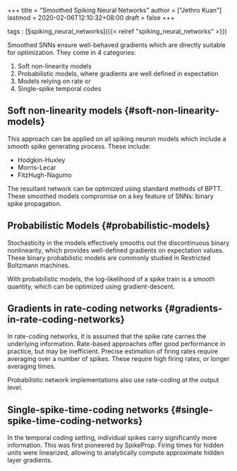 +++
title = "Smoothed Spiking Neural Networks"
author = ["Jethro Kuan"]
lastmod = 2020-02-06T12:10:32+08:00
draft = false
+++

tags
: [§spiking\_neural\_networks]({{< relref "spiking_neural_networks" >}})

Smoothed SNNs ensure well-behaved gradients which are directly
suitable for optimization. They come in 4 categories:

1.  Soft non-linearity models
2.  Probabilistic models, where gradients are well defined in expectation
3.  Models relying on rate or
4.  Single-spike temporal codes


## Soft non-linearity models {#soft-non-linearity-models}

This approach can be applied on all spiking neuron models which
include a smooth spike generating process. These include:

-   Hodgkin-Huxley
-   Morris-Lecar
-   FitzHugh-Nagumo

The resultant network can be optimized using standard methods of BPTT.
These smoothed models compromise on a key feature of SNNs: binary
spike propagation.


## Probabilistic Models {#probabilistic-models}

Stochasticity in the models effectively smooths out the discontinuous
binary nonlinearity, which provides well-defined gradients on
expectation values. These binary probabilistic models are commonly
studied in Restricted Boltzmann machines.

With probabilistic models, the log-likelihood of a spike train is a
smooth quantity, which can be optimized using gradient-descent.


## Gradients in rate-coding networks {#gradients-in-rate-coding-networks}

In rate-coding networks, it is assumed that the spike rate carries the
underlying information. Rate-based approaches offer good performance
in practice, but may be inefficient. Precise estimation of firing
rates require averaging over a number of spikes. These require high
firing rates, or longer averaging times.

Probabilistic network implementations also use rate-coding at the
output level.


## Single-spike-time-coding networks {#single-spike-time-coding-networks}

In the temporal coding setting, individual spikes carry significantly
more information. This was first pioneered by SpikeProp. Firing times
for hidden units were linearized, allowing to analytically compute
approximate hidden layer gradients.

